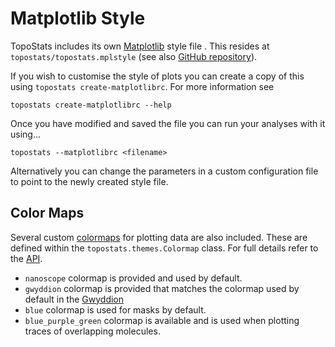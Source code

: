 # Matplotlib Style

TopoStats includes its own [Matplotlib][mpl] style file . This resides at `topostats/topostats.mplstyle` (see also
[GitHub repository][topostats-mpl]).

If you wish to customise the style of plots you can create a copy of this using `topostats create-matplotlibrc`. For
more information see

```shell
topostats create-matplotlibrc --help
```

Once you have modified and saved the file you can run your analyses with it using...

```shell
topostats --matplotlibrc <filename>
```

Alternatively you can change the parameters in a custom configuration file to point to the newly created style file.

## Color Maps

Several custom [colormaps][mpl-colormaps] for plotting data are also included. These are defined within the
`topostats.themes.Colormap` class. For full details refer to the [API](../api/theme.md).

- `nanoscope` colormap is provided and used by default.
- `gwyddion` colormap is provided that matches the colormap used by default in the [Gwyddion][gwyddion]
- `blue` colormap is used for masks by default.
- `blue_purple_green` colormap is available and is used when plotting traces of overlapping molecules.

[gwyddion]: https://gwyddion.net/
[mpl]: https://matplotlib.org/
[mpl-colormaps]: https://matplotlib.org/stable/api/_as_gen/matplotlib.colors.Colormap.html#matplotlib.colors.Colormap
[topostats-mpl]: https://github.com/AFM-SPM/TopoStats/blob/main/topostats/topostats.mplstyle
